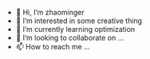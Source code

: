 - 👋 Hi, I’m zhaominger
- 👀 I’m interested in some creative thing
- 🌱 I’m currently learning optimization
- 💞️ I’m looking to collaborate on ...
- 📫 How to reach me ...

<!---
zhaomingz666/zhaomingz666 is a ✨ special ✨ repository because its `README.md` (this file) appears on your GitHub profile.
You can click the Preview link to take a look at your changes.
--->

